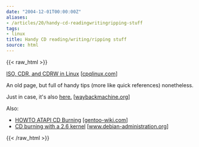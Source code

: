 ```yaml
---
date: "2004-12-01T00:00:00Z"
aliases:
- /articles/20/handy-cd-readingwritingripping-stuff
tags:
- linux
title: Handy CD reading/writing/ripping stuff
source: html
---
```

{{< raw_html >}}
<p><a href="http://www.cpqlinux.com/cdrw.html"><span class="caps">ISO, CDR, </span>and <span class="caps">CDRW </span>in Linux</a>  <span class="attribute">[<a href="http://www.cpqlinux.com/sitemap.html">cpqlinux.com</a>]</span></p>

<p>An old page, but full of handy tips (more like quick references) nonetheless.</p>

<p>Just in case, it's also <a href="http://web.archive.org/web/20040219093901/http://www.geocities.com/rlcomp_1999/cdrw.html">here.</a> <span class="attribute">[<a href="http://www.waybackmachine.org" title="WaybackMachine">waybackmachine.org</a>]</span></p>

<p>Also:</p>

<ul>
<li><a href="http://gentoo-wiki.com/HOWTO_ATAPI_CD_Burning"><span class="caps">HOWTO ATAPI</span> CD Burning</a> <span class="attribute">[<a href="http://gentoo-wiki.com">gentoo-wiki.com</a>]</span></li>
<li><a href="http://www.debian-administration.org/articles/333" title="IDE">CD burning with a 2.6 kernel</a> <span class="attribute">[<a href="http://www.debian-administration.org/">www.debian-administration.org</a>]</span></li>
</ul>
{{< /raw_html >}}

